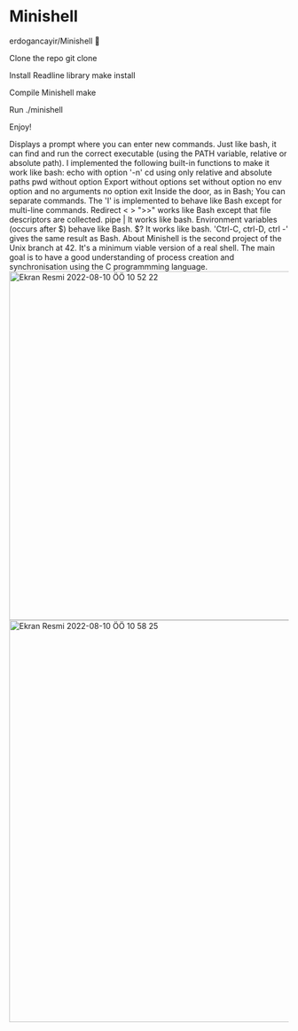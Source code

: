 # Minishell
erdogancayir/Minishell 🐚

Clone the repo git clone

Install Readline library make install

Compile Minishell make

Run ./minishell

Enjoy!

Displays a prompt where you can enter new commands.
Just like bash, it can find and run the correct executable (using the PATH variable, relative or absolute path).
I implemented the following built-in functions to make it work like bash:
echo with option '-n'
cd using only relative and absolute paths
pwd without option
Export without options
set without option
no env option and no arguments
no option exit
Inside the door, as in Bash; You can separate commands.
The 'I' is implemented to behave like Bash except for multi-line commands.
Redirect < > ">>" works like Bash except that file descriptors are collected.
pipe | It works like bash.
Environment variables (occurs after $) behave like Bash.
$? It works like bash.
'Ctrl-C, ctrl-D, ctrl -' gives the same result as Bash.
About
Minishell is the second project of the Unix branch at 42. It's a minimum viable version of a real shell. The main goal is to have a good understanding of process creation and synchronisation using the C programmming language.
<img width="629" alt="Ekran Resmi 2022-08-10 ÖÖ 10 52 22" src="https://user-images.githubusercontent.com/94300378/183847185-b07d3894-e4c0-4cf6-b81a-abc5f1369c89.png">
<img width="725" alt="Ekran Resmi 2022-08-10 ÖÖ 10 58 25" src="https://user-images.githubusercontent.com/94300378/183847457-c2eb9cff-3ab9-4d4a-a4f4-8a58594fb520.png">
